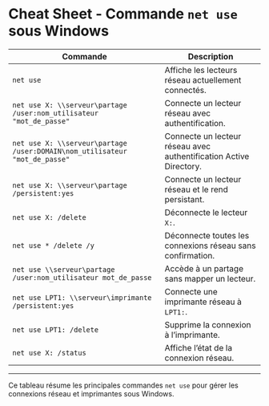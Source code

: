 # Cheat Sheet - Commande `net use` sous Windows

| Commande | Description |
|----------|------------|
| `net use` | Affiche les lecteurs réseau actuellement connectés. |
| `net use X: \\serveur\partage /user:nom_utilisateur "mot_de_passe"` | Connecte un lecteur réseau avec authentification. |
|`net use X: \\serveur\partage /user:DOMAIN\nom_utilisateur "mot_de_passe"`|Connecte un lecteur réseau avec authentification Active Directory. |
| `net use X: \\serveur\partage /persistent:yes` | Connecte un lecteur réseau et le rend persistant. |
| `net use X: /delete` | Déconnecte le lecteur `X:`. |
| `net use * /delete /y` | Déconnecte toutes les connexions réseau sans confirmation. |
| `net use \\serveur\partage /user:nom_utilisateur mot_de_passe` | Accède à un partage sans mapper un lecteur. |
| `net use LPT1: \\serveur\imprimante /persistent:yes` | Connecte une imprimante réseau à `LPT1:`. |
| `net use LPT1: /delete` | Supprime la connexion à l’imprimante. |
| `net use X: /status` | Affiche l’état de la connexion réseau. |

---
Ce tableau résume les principales commandes `net use` pour gérer les connexions réseau et imprimantes sous Windows.
